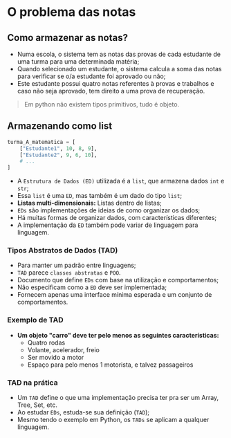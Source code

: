 # O problema das notas

## Como armazenar as notas?

* Numa escola, o sistema tem as notas das provas de cada estudante de uma turma para uma determinada matéria;
* Quando selecionado um estudante, o sistema calcula a soma das notas para verificar se o/a estudante foi aprovado ou não;
* Este estudante possui quatro notas referentes à provas e trabalhos e caso não seja aprovado, tem direito a uma prova de recuperação.

> Em python não existem tipos primitivos, tudo é objeto.

## Armazenando como list

~~~py
turma_A_matematica = [
    ["Estudante1", 10, 8, 9],
    ["Estudante2", 9, 6, 10],
    # ...
]
~~~

* A `Estrutura de Dados (ED)` utilizada é a `list`, que armazena dados `int` e `str`;
* Essa `list` é uma `ED`, mas também é um dado do tipo `list`;
* **Listas multi-dimensionais:** Listas dentro de listas;
* `EDs` são implementações de ideias de como organizar os dados;
* Há muitas formas de organizar dados, com características diferentes;
* A implementação da `ED` também pode variar de linguagem para linguagem.

### Tipos Abstratos de Dados (TAD)

* Para manter um padrão entre linguagens;
* `TAD` parece `classes abstratas` e `POO`.
* Documento que define `EDs` com base na utilização e comportamentos;
* Não especificam como a `ED` deve ser implementada;
* Fornecem apenas uma interface mínima esperada e um conjunto de comportamentos.

### Exemplo de TAD

* **Um objeto "carro" deve ter pelo menos as seguintes características:**
  * Quatro rodas
  * Volante, acelerador, freio
  * Ser movido a motor
  * Espaço para pelo menos 1 motorista, e talvez passageiros

### TAD na prática

* Um `TAD` define o que uma implementação precisa ter pra ser um Array, Tree, Set, etc.
* Ao estudar `EDs`, estuda-se sua definição (`TAD`);
* Mesmo tendo o exemplo em Python, os `TADs` se aplicam a qualquer linguagem.
